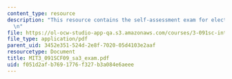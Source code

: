 ```yaml
---
content_type: resource
description: "This resource contains the self-assessment exam for electronic materials.\r\
  \n"
file: https://ol-ocw-studio-app-qa.s3.amazonaws.com/courses/3-091sc-introduction-to-solid-state-chemistry-fall-2010/f051d2afb7691776f327b3a084e6aeee_MIT3_091SCF09_sa3_exam.pdf
file_type: application/pdf
parent_uid: 3452e351-524d-2e8f-7020-05d4103e2aaf
resourcetype: Document
title: MIT3_091SCF09_sa3_exam.pdf
uid: f051d2af-b769-1776-f327-b3a084e6aeee
---
```

